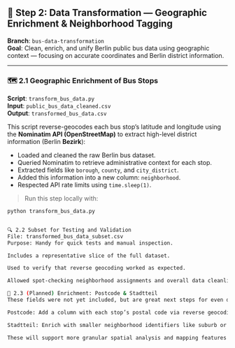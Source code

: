 ## 🚏 Step 2: Data Transformation — Geographic Enrichment & Neighborhood Tagging  
**Branch**: `bus-data-transformation`  
**Goal**: Clean, enrich, and unify Berlin public bus data using geographic context — focusing on accurate coordinates and Berlin district information.

---

### 🗺️ 2.1 Geographic Enrichment of Bus Stops  
**Script**: `transform_bus_data.py`  
**Input**: `public_bus_data_cleaned.csv`  
**Output**: `transformed_bus_data.csv`

This script reverse-geocodes each bus stop’s latitude and longitude using the **Nominatim API (OpenStreetMap)** to extract high-level district information (Berlin **Bezirk**):

- Loaded and cleaned the raw Berlin bus dataset.
- Queried Nominatim to retrieve administrative context for each stop.
- Extracted fields like `borough`, `county`, and `city_district`.
- Added this information into a new column: `neighborhood`.
- Respected API rate limits using `time.sleep(1)`.

> Run this step locally with:
```bash
python transform_bus_data.py


🔍 2.2 Subset for Testing and Validation
File: transformed_bus_data_subset.csv
Purpose: Handy for quick tests and manual inspection.

Includes a representative slice of the full dataset.

Used to verify that reverse geocoding worked as expected.

Allowed spot-checking neighborhood assignments and overall data cleanliness.

🚧 2.3 (Planned) Enrichment: Postcode & Stadtteil
These fields were not yet included, but are great next steps for even deeper enrichment:

Postcode: Add a column with each stop’s postal code via reverse geocoding.

Stadtteil: Enrich with smaller neighborhood identifiers like suburb or locality.

These will support more granular spatial analysis and mapping features later.
